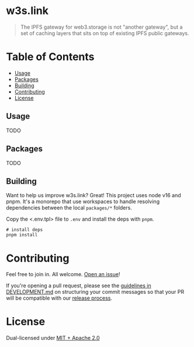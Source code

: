 # w3s.link

> The IPFS gateway for web3.storage is not "another gateway", but a set of caching layers that sits on top of existing IPFS public gateways.

# Table of Contents <!-- omit in toc -->

- [Usage](#usage)
- [Packages](#packages)
- [Building](#building)
- [Contributing](#contributing)
- [License](#license)

## Usage

TODO

## Packages

TODO

## Building

Want to help us improve w3s.link? Great! This project uses node v16 and pnpm. It's a monorepo that use workspaces to handle resolving dependencies between the local `packages/*` folders.

Copy the <.env.tpl> file to `.env` and install the deps with `pnpm`.

```console
# install deps
pnpm install
```

# Contributing

Feel free to join in. All welcome. [Open an issue](https://github.com/nftsweb3-storage/w3s.link/issues)!

If you're opening a pull request, please see the [guidelines in DEVELOPMENT.md](./DEVELOPMENT.md#how-should-i-write-my-commits) on structuring your commit messages so that your PR will be compatible with our [release process](./DEVELOPMENT.md#release).

# License

Dual-licensed under [MIT + Apache 2.0](https://github.com/web3-storage/w3s.link/blob/main/LICENSE.md)